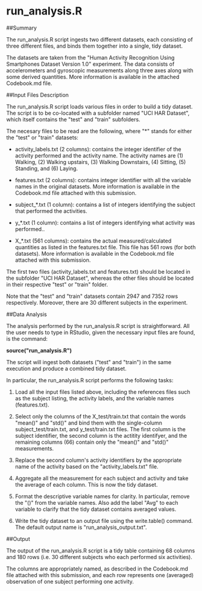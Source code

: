 # run_analysis.R

##Summary

The run_analysis.R script ingests two different datasets, each consisting of
three different files, and binds them together into a single, tidy dataset. 

The datasets are taken from the "Human Activity Recognition Using Smartphones
Dataset Version 1.0" experiment. The data consists of accelerometers and
gyroscopic measurements along three axes along with some derived
quantities. More information is available in the attached Codebook.md file.


##Input Files Description

The run_analysis.R script loads various files in order to build a tidy dataset.
The script is to be co-located with a subfolder named "UCI HAR Dataset", which
itself contains the "test" and "train" subfolders.

The necesary files to be read are the following, where "*" stands for either the
"test" or "train" datasets:

* activity_labels.txt (2 columns): contains the integer identifier of the activity
  performed and the activity name. The activity names are (1) Walking, (2)
  Walking upstairs, (3) Walking Downstairs, (4) Sitting, (5) Standing, and (6) Laying.

* features.txt (2 columns): contains integer identifier with all the variable
  names in the original datasets. More information is available in the
  Codebook.md file attached with this submission. 

* subject_*.txt (1 column): contains a list of integers identifying the subject that
  performed the activities.

* y_*.txt (1 column): contains a list of integers identifying what activity was performed..

* X_*.txt (561 columns): contains the actual measured/calculated quantities as
  listed in the features.txt file. This file has 561 rows (for both
  datasets). More information is available in the Codebook.md file attached with
  this submission.

The first two files (activity_labels.txt and features.txt) should be located in
the subfolder "UCI HAR Dataset", whereas the other files should be located
in their respective "test" or "train" folder.

Note that the "test" and "train" datasets contain 2947 and 7352 rows
respectively.  Moreover, there are 30 different subjects in the experiment.



##Data Analysis 

The analysis performed by the run_analysis.R script is
straightforward.  All the user needs to type in RStudio, given the necessary
input files are found, is the command:

**source("run_analysis.R")**

The script will ingest both datasets ("test" and "train") in the same execution
and produce a combined tidy dataset.

In particular, the run_analysis.R script performs the following tasks:

1. Load all the input files listed above, including the references files such as
the subject listing, the activity labels, and the variable names (features.txt).

2. Select only the columns of the X_test/train.txt that contain the words
"mean()" and "std()" and bind them with the single-column
subject_test/train.txt, and y_test/train.txt files. The first column is the
subject identifier, the second column is the actitity identifyer, and the
remaining columns (66) contain only the "mean()" and "std()" measurements.

3. Replace the second column's activity identifiers by the appropriate name of
the activity based on the "activity_labels.txt" file.

4. Aggregate all the measurement for each subject and activity and take the
average of each column.  This is now the tidy dataset.

5. Format the descriptive variable names for clarity. In particular, remove the
"()" from the variable names. Also add the label "Avg" to each variable to
clarify that the tidy dataset contains averaged values.

6. Write the tidy dataset to an output file using the write.table() command. The
default output name is "run_analysis_output.txt".


##Output

The output of the run_analysis.R script is a tidy table containing 68 columns
and 180 rows (i.e. 30 different subjects who each performed six activities). 

The columns are appropriately named, as described in the Codebook.md file
attached with this submission, and each row represents one (averaged)
observation of one subject performing one activity.


